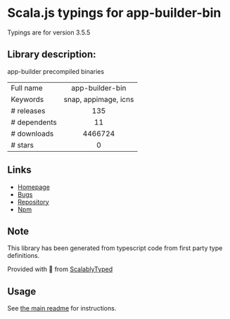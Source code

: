 
# Scala.js typings for app-builder-bin

Typings are for version 3.5.5

## Library description:
app-builder precompiled binaries

|                    |                 |
| ------------------ | :-------------: |
| Full name          | app-builder-bin |
| Keywords           | snap, appimage, icns |
| # releases         | 135 |
| # dependents       | 11 |
| # downloads        | 4466724 |
| # stars            | 0 |

## Links
- [Homepage](https://github.com/develar/app-builder#readme)
- [Bugs](https://github.com/develar/app-builder/issues)
- [Repository](https://github.com/develar/app-builder)
- [Npm](https://www.npmjs.com/package/app-builder-bin)
    


## Note
This library has been generated from typescript code from first party type definitions.

Provided with :purple_heart: from [ScalablyTyped](https://github.com/oyvindberg/ScalablyTyped)

## Usage
See [the main readme](../../readme.md) for instructions.


